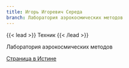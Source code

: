 ```yaml
---
title: Игорь Игоревич Середа
branch: Лаборатория аэрокосмических методов
---
```


{{< lead >}} Техник {{< /lead >}}

Лаборатория аэрокосмических методов

[Страница в Истине](https://istina.msu.ru/workers/53465346)
